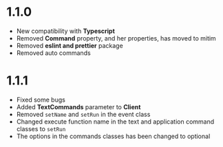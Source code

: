 # 1.1.0

- New compatibility with **Typescript**
- Removed **Command** property, and her properties, has moved to mitim
- Removed **eslint and prettier** package
- Removed auto commands

# 1.1.1

- Fixed some bugs
- Added **TextCommands** parameter to **Client**
- Removed `setName` and `setRun` in the event class
- Changed execute function name in the text and application command classes to `setRun`
- The options in the commands classes has been changed to optional